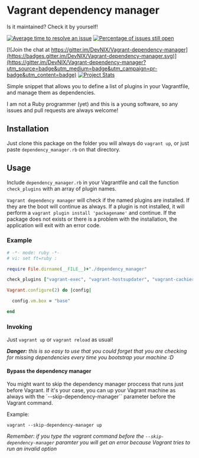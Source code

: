 # Vagrant dependency manager

Is it maintained? Check it by yourself!

[![Average time to resolve an issue](http://isitmaintained.com/badge/resolution/DevNIX/Vagrant-dependency-manager.svg)](http://isitmaintained.com/project/DevNIX/Vagrant-dependency-manager "Average time to resolve an issue") [![Percentage of issues still open](http://isitmaintained.com/badge/open/DevNIX/Vagrant-dependency-manager.svg)](http://isitmaintained.com/project/DevNIX/Vagrant-dependency-manager "Percentage of issues still open")

[![Join the chat at https://gitter.im/DevNIX/Vagrant-dependency-manager](https://badges.gitter.im/DevNIX/Vagrant-dependency-manager.svg)](https://gitter.im/DevNIX/Vagrant-dependency-manager?utm_source=badge&utm_medium=badge&utm_campaign=pr-badge&utm_content=badge) [![Project Stats](https://www.openhub.net/p/Vagrant-dependency-manager/widgets/project_thin_badge.gif)](https://www.openhub.net/p/Vagrant-dependency-manager)


Simple snippet that allows you to define a list of plugins in your Vagrantfile, and manage them as dependencies.

I am not a Ruby programmer (yet) and this is a young software, so any issues and pull requests are always welcome! 

## Installation

Just clone this package on the folder you will always do `vagrant up`, or just paste `dependency_manager.rb` on that directory.

## Usage

Include `dependency_manager.rb` in your Vagrantfile and call the function `check_plugins` with an array of plugin names.

`Vagrant dependency manager` will check if the named plugins are installed. If they are the boot will continue as always. If a plugin is not installed, it will perform a `vagrant plugin install 'packagename'` and continue. If the package does not exists or there is a problem with the installation, the application will exit with an error code.

### Example

```ruby
# -*- mode: ruby -*-
# vi: set ft=ruby :

require File.dirname(__FILE__)+"./dependency_manager"

check_plugins ["vagrant-exec", "vagrant-hostsupdater", "vagrant-cachier", "vagrant-triggers"]

Vagrant.configure(2) do |config|

  config.vm.box = "base"

end
```

### Invoking

Just `vagrant up` or `vagrant reload` as usual!

_**Danger:** this is so easy to use that you could forget that you are checking for missing dependencies every time you bootstrap your machine :D_

#### Bypass the dependency manager

You might want to skip the dependency manager proccess that runs just before Vagrant. If it's your case, you can up your Vagrant machine as always with the `--skip-dependency-manager`` parameter before the Vagrant command.

Example:
```
vagrant --skip-dependency-manager up
```

_Remember: if you type the vagrant command before the `--skip-dependency-manager` paramter you will get an error because Vagrant tries to run an invalid option_
